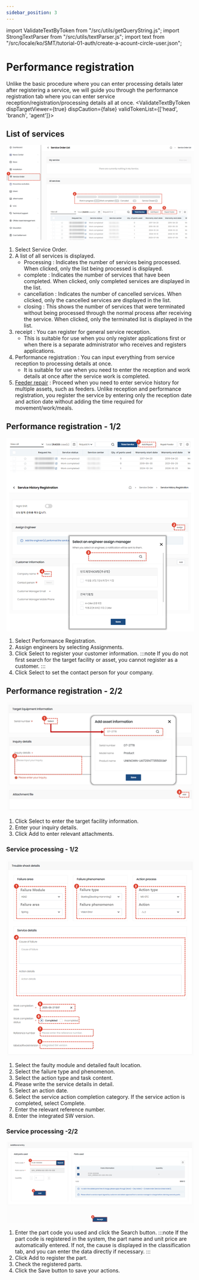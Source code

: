 ```yaml
---
sidebar_position: 3
---
```

import ValidateTextByToken from "/src/utils/getQueryString.js";
import StrongTextParser from "/src/utils/textParser.js";
import text from "/src/locale/ko/SMT/tutorial-01-auth/create-a-acount-circle-user.json";

# Performance registration
Unlike the basic procedure where you can enter processing details later after registering a service, we will guide you through the performance registration tab where you can enter service reception/registration/processing details all at once.
<ValidateTextByToken dispTargetViewer={true} dispCaution={false} validTokenList={['head', 'branch', 'agent']}>

## List of services

![001](./img/001.png)

1. Select Service Order.
1. A list of all services is displayed.
      - Processing : Indicates the number of services being processed. When clicked, only the list being processed is displayed. 
      - complete : Indicates the number of services that have been completed. When clicked, only completed services are displayed in the list.
      - cancellation : Indicates the number of cancelled services. When clicked, only the cancelled services are displayed in the list.
      - closing : This shows the number of services that were terminated without being processed through the normal process after receiving the service. When clicked, only the terminated list is displayed in the list.
1. receipt : You can register for general service reception.
      - This is suitable for use when you only register applications first or when there is a separate administrator who receives and registers applications.
1. Performance registration : You can input everything from service reception to processing details at once.  
      - It is suitable for use when you need to enter the reception and work details at once after the service work is completed.
1. [Feeder repair](./create-a-service-order_feeder.md) : Proceed when you need to enter service history for multiple assets, such as feeders. Unlike reception and performance registration, you register the service by entering only the reception date and action date without adding the time required for movement/work/meals.

## Performance registration - 1/2

![016](./img/016.png)
1. Select Performance Registration.
1. Assign engineers by selecting Assignments.
1. Click Select to register your customer information.
    :::note
    If you do not first search for the target facility or asset, you cannot register as a customer.
    :::
1. Click Select to set the contact person for your company. 


## Performance registration - 2/2
![018](./img/018.png)
1. Click Select to enter the target facility information.
1. Enter your inquiry details.
1. Click Add to enter relevant attachments.


### Service processing - 1/2

![019](./img/019.png)
1. Select the faulty module and detailed fault location.
1. Select the failure type and phenomenon.
1. Select the action type and task content.
1. Please write the service details in detail.
1. Select an action date.
1. Select the service action completion category. If the service action is completed, select Complete.
1. Enter the relevant reference number.
1. Enter the integrated SW version.


### Service processing -2/2

![021](./img/021.png)
1. Enter the part code you used and click the Search button. 
    :::note
    If the part code is registered in the system, the part name and unit price are automatically entered. If not, the cause is displayed in the classification tab, and you can enter the data directly if necessary.
    :::
1. Click Add to register the part.
1. Check the registered parts.
1. Click the Save button to save your actions.

</ValidateTextByToken>

